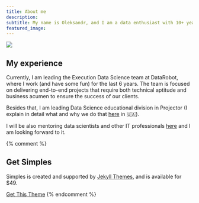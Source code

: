```yaml
---
title: About me
description: 
subtitle: My name is Oleksandr, and I am a data enthusiast with 10+ years of experience in the data analysis and data science field. I am also an instructor in several courses about data science. This blog is to share my experience, thoughts, and findings.
featured_image: 
---
```




![](../images/top-02944.jpg)



## My experience

Currently, I am leading the Execution Data Science team at DataRobot, where I work (and have some fun) for the last 6 years. The team is focused on delivering end-to-end projects that require both technical aptitude and business acumen to ensure the success of our clients. 

Besides that, I am leading Data Science educational division in Projector (I explain in detail what and why we do that [here](https://prjctr.com/mag/ds_zavkaf) in 🇺🇦). 

I will be also mentoring data scientists and other IT professionals [here](https://mentory.v-tylu.com/en/oleksandrr) and I am looking forward to it.




{% comment %}
## Get Simples

Simples is created and supported by [Jekyll Themes](https://jekyllthemes.io), and is available for $49.

<a href="https://jekyllthemes.io/theme/simples-blog-jekyll-theme" class="button button--large">Get This Theme</a>
{% endcomment %}
